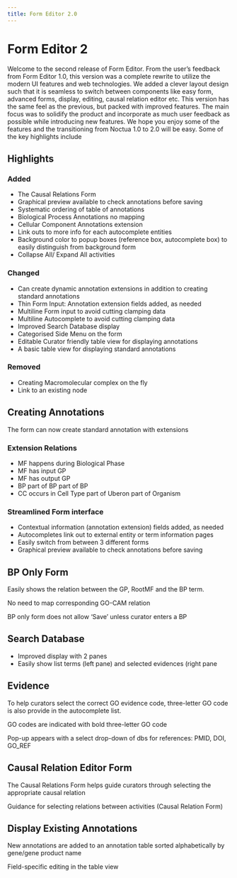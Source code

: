 ```yaml
---
title: Form Editor 2.0
---
```


# Form Editor 2

Welcome to the second release of Form Editor. From the user’s feedback from
Form Editor 1.0, this version was a complete rewrite to utilize the modern UI
features and web technologies. We added a clever layout design such that it is
seamless to switch between components like easy form, advanced forms, display,
editing, causal relation editor etc. This version has the same feel as the
previous, but packed with improved features. The main focus was to solidify the
product and incorporate as much user feedback as possible while introducing new
features. We hope you enjoy some of the features and the transitioning from
Noctua 1.0 to 2.0 will be easy. Some of the key highlights include

## Highlights

### Added

- The Causal Relations Form
- Graphical preview available to check annotations before saving
- Systematic ordering of table of annotations
- Biological Process Annotations no mapping
- Cellular Component Annotations extension
- Link outs to more info for each autocomplete entities
- Background color to popup boxes (reference box, autocomplete box) to easily
    distinguish from background form
- Collapse All/ Expand All activities

### Changed

- Can create dynamic annotation extensions in addition to creating standard
    annotations
- Thin Form Input: Annotation extension fields added, as needed
- Multiline Form input to avoid cutting clamping data
- Multiline Autocomplete to avoid cutting clamping data
- Improved Search Database display
- Categorised Side Menu on the form
- Editable Curator friendly table view for displaying annotations
- A basic table view for displaying standard annotations

### Removed

- Creating Macromolecular complex on the fly
- Link to an existing node

## Creating Annotations

The form can now create standard annotation with extensions

### Extension Relations

- MF happens during Biological Phase
- MF has input GP
- MF has output GP
- BP part of BP part of BP
- CC occurs in Cell Type part of Uberon part of Organism

### Streamlined Form interface

- Contextual information (annotation extension) fields added, as needed
- Autocompletes link out to external entity or term information pages
- Easily switch from between 3 different forms
- Graphical preview available to check annotations before saving
  
BP Only Form
------------

Easily shows the relation between the GP, RootMF and the BP term.

No need to map corresponding GO-CAM relation

BP only form does not allow ‘Save’ unless curator enters a BP

Search Database
---------------

- Improved display with 2 panes
- Easily show list terms (left pane) and selected evidences (right pane

Evidence
--------

To help curators select the correct GO evidence code, three-letter GO code is
also provide in the autocomplete list.

GO codes are indicated with bold three-letter GO code

Pop-up appears with a select drop-down of dbs for references: PMID, DOI, GO_REF

Causal Relation Editor Form
---------------------------

The Causal Relations Form helps guide curators through selecting the appropriate
causal relation

Guidance for selecting relations between activities (Causal Relation Form)

## Display Existing Annotations

New annotations are added to an annotation table sorted alphabetically by
gene/gene product name

Field-specific editing in the table view